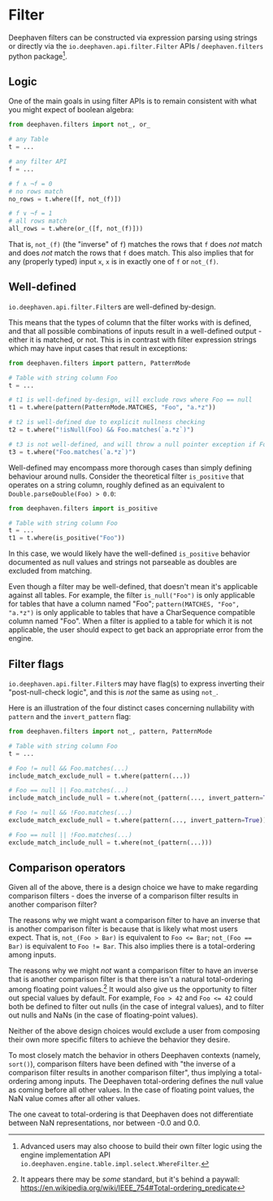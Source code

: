 # Filter

Deephaven filters can be constructed via expression parsing using strings or directly via the
`io.deephaven.api.filter.Filter` APIs / `deephaven.filters` python package[^1].

## Logic

One of the main goals in using filter APIs is to remain consistent with what you might expect of boolean algebra:

```python
from deephaven.filters import not_, or_

# any Table
t = ...

# any filter API
f = ...

# f ∧ ¬f = 0
# no rows match
no_rows = t.where([f, not_(f)])

# f ∨ ¬f = 1
# all rows match
all_rows = t.where(or_([f, not_(f)]))
```

That is, `not_(f)` (the "inverse" of `f`) matches the rows that `f` does _not_ match and does _not_ match the rows that
`f` does match. This also implies that for any (properly typed) input `x`, `x` is in exactly one of `f` or `not_(f)`.


## Well-defined

`io.deephaven.api.filter.Filter`s are well-defined by-design.

This means that the types of column that the filter works with is defined, and that all possible combinations of inputs
result in a well-defined output - either it is matched, or not. This is in contrast with filter expression strings which
may have input cases that result in exceptions:

```python
from deephaven.filters import pattern, PatternMode

# Table with string column Foo
t = ...

# t1 is well-defined by-design, will exclude rows where Foo == null
t1 = t.where(pattern(PatternMode.MATCHES, "Foo", "a.*z"))

# t2 is well-defined due to explicit nullness checking
t2 = t.where("!isNull(Foo) && Foo.matches(`a.*z`)")

# t3 is not well-defined, and will throw a null pointer exception if Foo == null during evaluation
t3 = t.where("Foo.matches(`a.*z`)")
```

Well-defined may encompass more thorough cases than simply defining behaviour around nulls. Consider the theoretical
filter `is_positive` that operates on a string column, roughly defined as an equivalent to
`Double.parseDouble(Foo) > 0.0`:

```python
from deephaven.filters import is_positive

# Table with string column Foo
t = ...
t1 = t.where(is_positive("Foo"))
```

In this case, we would likely have the well-defined `is_positive` behavior documented as null values and strings not
parseable as doubles are excluded from matching.

Even though a filter may be well-defined, that doesn't mean it's applicable against all tables. For example, the
filter `is_null("Foo")` is only applicable for tables that have a column named "Foo"; `pattern(MATCHES, "Foo", "a.*z")`
is only applicable to tables that have a CharSequence compatible column named "Foo". When a filter is applied to a table
for which it is not applicable, the user should expect to get back an appropriate error from the engine.

## Filter flags

`io.deephaven.api.filter.Filter`s may have flag(s) to express inverting their "post-null-check logic", and this is _not_
the same as using `not_`.

Here is an illustration of the four distinct cases concerning nullability with `pattern` and the `invert_pattern` flag:

```python
from deephaven.filters import not_, pattern, PatternMode

# Table with string column Foo
t = ...

# Foo != null && Foo.matches(...)
include_match_exclude_null = t.where(pattern(...))

# Foo == null || Foo.matches(...)
include_match_include_null = t.where(not_(pattern(..., invert_pattern=True)))

# Foo != null && !Foo.matches(...)
exclude_match_exclude_null = t.where(pattern(..., invert_pattern=True))

# Foo == null || !Foo.matches(...)
exclude_match_include_null = t.where(not_(pattern(...)))
```

## Comparison operators

Given all of the above, there is a design choice we have to make regarding comparison filters - does the inverse of a
comparison filter results in another comparison filter?

The reasons why we might want a comparison filter to have an inverse that is another comparison filter is because that
is likely what most users expect. That is, `not_(Foo > Bar)` is equivalent to `Foo <= Bar`; `not_(Foo == Bar)`
is equivalent to `Foo != Bar`. This also implies there is a total-ordering among inputs.

The reasons why we might _not_ want a comparison filter to have an inverse that is another comparison filter is that
there isn't a natural total-ordering among floating point values.[^2]  It would also give us the opportunity to filter
out special values by default. For example, `Foo > 42` and `Foo <= 42` could both be defined to filter out nulls (in the
case of integral values), and to filter out nulls and NaNs (in the case of floating-point values).

Neither of the above design choices would exclude a user from composing their own more specific filters to achieve the
behavior they desire.

To most closely match the behavior in others Deephaven contexts (namely, `sort()`), comparison filters have been
defined with "the inverse of a comparison filter results in another comparison filter", thus implying a total-ordering
among inputs. The Deephaven total-ordering defines the null value as coming before all other values. In the case of
floating point values, the NaN value comes after all other values.

The one caveat to total-ordering is that Deephaven does not differentiate between NaN representations, nor between
-0.0 and 0.0.

[^1]: Advanced users may also choose to build their own filter logic using the engine implementation API `io.deephaven.engine.table.impl.select.WhereFilter`.
[^2]: It appears there may be _some_ standard, but it's behind a paywall: https://en.wikipedia.org/wiki/IEEE_754#Total-ordering_predicate